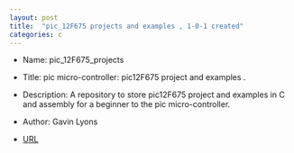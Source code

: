 ```yaml
---
layout: post
title:  "pic_12F675 projects and examples , 1-0-1 created"
categories: c
---
```



* Name: pic_12F675_projects
* Title: pic micro-controller: pic12F675 project and examples .
* Description: A repository to store pic12F675 project and examples in 
C and assembly for a beginner to the pic micro-controller.
* Author: Gavin Lyons


* [URL](https://github.com/gavinlyonsrepo/pic_12F675_projects) 


